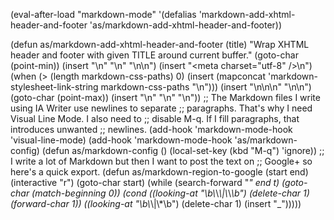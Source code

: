 (eval-after-load "markdown-mode"
  '(defalias 'markdown-add-xhtml-header-and-footer 'as/markdown-add-xhtml-header-and-footer))

(defun as/markdown-add-xhtml-header-and-footer (title)
    "Wrap XHTML header and footer with given TITLE around current buffer."
    (goto-char (point-min))
    (insert "<!DOCTYPE html5>\n"
	    "<html>\n"
	    "<head>\n<title>")
    (insert title)
    (insert "</title>\n")
    (insert "<meta charset=\"utf-8\" />\n")
    (when (> (length markdown-css-paths) 0)
      (insert (mapconcat 'markdown-stylesheet-link-string markdown-css-paths "\n")))
    (insert "\n</head>\n\n"
	    "<body>\n\n")
    (goto-char (point-max))
    (insert "\n"
	    "</body>\n"
	    "</html>\n"))
;; The Markdown files I write using IA Writer use newlines to separate
;; paragraphs. That's why I need Visual Line Mode. I also need to
;; disable M-q. If I fill paragraphs, that introduces unwanted
;; newlines.
(add-hook 'markdown-mode-hook 'visual-line-mode)
(add-hook 'markdown-mode-hook 'as/markdown-config)
(defun as/markdown-config ()
  (local-set-key (kbd "M-q") 'ignore))
;; I write a lot of Markdown but then I want to post the text on
;; Google+ so here's a quick export.
(defun as/markdown-region-to-google (start end)
  (interactive "r")
  (goto-char start)
  (while (search-forward "*" end t)
    (goto-char (match-beginning 0))
    (cond ((looking-at "\\b\\*\\*\\|\\*\\*\\b")
	   (delete-char 1)
	   (forward-char 1))
	  ((looking-at "\\b\\*\\|\\*\\b")
	   (delete-char 1)
	   (insert "_")))))

